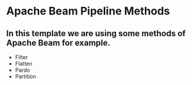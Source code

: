 # Apache Beam Pipeline Methods
## In this template we are using some methods of Apache Beam for example.

* Filter
* Flatten
* Pardo
* Partition
